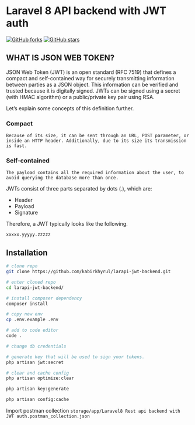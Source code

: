
# Laravel 8 API backend with JWT auth

[![GitHub forks](https://img.shields.io/github/forks/kabirkhyrul/larapi-jwt-backend?label=Forks&style=for-the-badge)](https://github.com/kabirkhyrul/larapi-jwt-backend/network) [![GitHub stars](https://img.shields.io/github/stars/kabirkhyrul/larapi-jwt-backend?style=for-the-badge)](https://github.com/kabirkhyrul/larapi-jwt-backend/stargazers)

## WHAT IS JSON WEB TOKEN?
JSON Web Token (JWT) is an open standard (RFC 7519) that defines a compact and self-contained way for securely transmitting information between parties as a JSON object. This information can be verified and trusted because it is digitally signed. JWTs can be signed using a secret (with HMAC algorithm) or a public/private key pair using RSA.

Let’s explain some concepts of this definition further.

### Compact
    Because of its size, it can be sent through an URL, POST parameter, or inside an HTTP header. Additionally, due to its size its transmission is fast.
### Self-contained
    The payload contains all the required information about the user, to avoid querying the database more than once.

JWTs consist of three parts separated by dots (.), which are:

- Header
- Payload
- Signature

Therefore, a JWT typically looks like the following.

`
 xxxxx.yyyyy.zzzzz
`


## Installation
``` bash
# clone repo
git clone https://github.com/kabirkhyrul/larapi-jwt-backend.git 

# enter cloned repo
cd larapi-jwt-backend/

# install composer dependency
composer install

# copy new env 
cp .env.example .env

# add to code editor
code . 

# change db credentials

# generate key that will be used to sign your tokens.
php artisan jwt:secret

# clear and cache config
php artisan optimize:clear

php artisan key:generate

php artisan config:cache

```

Import postman collection `storage/app/Laravel8 Rest api backend with JWT auth.postman_collection.json`
